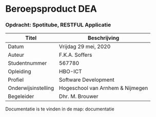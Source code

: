 # Beroepsproduct DEA

### Opdracht: Spotitube, RESTFUL Applicatie

Titel | Beschrijving
----- | ------
Datum | Vrijdag 29 mei, 2020 </br>
Auteur | F.K.A. Soffers</br>
Studentnummer | 567780</br>
Opleiding | HBO-ICT</br>
Profiel | Software Development</br>
Onderwijsinstelling | Hogeschool van Arnhem & Nijmegen</br>
Begeleider | Dhr. M. Brouwer

Documentatie is te vinden in de map: documentatie
